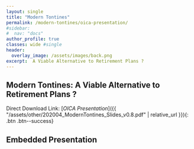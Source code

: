 ```yaml
---
layout: single
title: "Modern Tontines"
permalink: /modern-tontines/oica-presentation/
#sidebar:
#  nav: "docs"
author_profile: true
classes: wide #single
header:
  overlay_image: /assets/images/back.png
excerpt:  A Viable Alternative to Retirement Plans ?
---
```


## Modern Tontines: A Viable Alternative to Retirement Plans ?

Direct Download Link: [*OICA Presentation*]({{ "/assets/other/202004_ModernTontines_Slides_v0.8.pdf" | relative_url }}){: .btn .btn--success}

## Embedded Presentation

<object data="/assets/other/202004_ModernTontines_Slides_v0.8.pdf" width="1000" height="1000" type='application/pdf'/></object>
